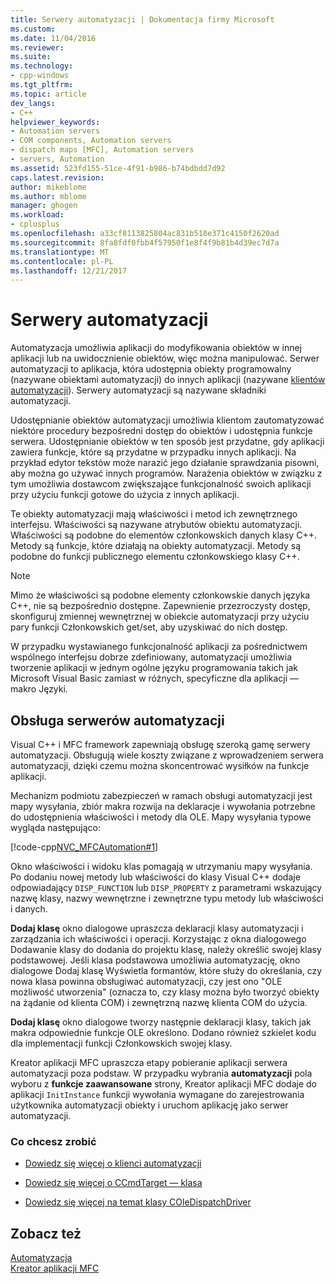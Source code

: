 ```yaml
---
title: Serwery automatyzacji | Dokumentacja firmy Microsoft
ms.custom: 
ms.date: 11/04/2016
ms.reviewer: 
ms.suite: 
ms.technology:
- cpp-windows
ms.tgt_pltfrm: 
ms.topic: article
dev_langs:
- C++
helpviewer_keywords:
- Automation servers
- COM components, Automation servers
- dispatch maps [MFC], Automation servers
- servers, Automation
ms.assetid: 523fd155-51ce-4f91-b986-b74bdbdd7d92
caps.latest.revision: 
author: mikeblome
ms.author: mblome
manager: ghogen
ms.workload:
- cplusplus
ms.openlocfilehash: a33cf8113825804ac831b518e371c4150f2620ad
ms.sourcegitcommit: 8fa8fdf0fbb4f57950f1e8f4f9b81b4d39ec7d7a
ms.translationtype: MT
ms.contentlocale: pl-PL
ms.lasthandoff: 12/21/2017
---
```

# <a name="automation-servers"></a>Serwery automatyzacji
Automatyzacja umożliwia aplikacji do modyfikowania obiektów w innej aplikacji lub na uwidocznienie obiektów, więc można manipulować. Serwer automatyzacji to aplikacja, która udostępnia obiekty programowalny (nazywane obiektami automatyzacji) do innych aplikacji (nazywane [klientów automatyzacji](../mfc/automation-clients.md)). Serwery automatyzacji są nazywane składniki automatyzacji.  
  
 Udostępnianie obiektów automatyzacji umożliwia klientom zautomatyzować niektóre procedury bezpośredni dostęp do obiektów i udostępnia funkcje serwera. Udostępnianie obiektów w ten sposób jest przydatne, gdy aplikacji zawiera funkcje, które są przydatne w przypadku innych aplikacji. Na przykład edytor tekstów może narazić jego działanie sprawdzania pisowni, aby można go używać innych programów. Narażenia obiektów w związku z tym umożliwia dostawcom zwiększające funkcjonalność swoich aplikacji przy użyciu funkcji gotowe do użycia z innych aplikacji.  
  
 Te obiekty automatyzacji mają właściwości i metod ich zewnętrznego interfejsu. Właściwości są nazywane atrybutów obiektu automatyzacji. Właściwości są podobne do elementów członkowskich danych klasy C++. Metody są funkcje, które działają na obiekty automatyzacji. Metody są podobne do funkcji publicznego elementu członkowskiego klasy C++.  
  
> [!NOTE]
>  Mimo że właściwości są podobne elementy członkowskie danych języka C++, nie są bezpośrednio dostępne. Zapewnienie przezroczysty dostęp, skonfiguruj zmiennej wewnętrznej w obiekcie automatyzacji przy użyciu pary funkcji Członkowskich get/set, aby uzyskiwać do nich dostęp.  
  
 W przypadku wystawianego funkcjonalność aplikacji za pośrednictwem wspólnego interfejsu dobrze zdefiniowany, automatyzacji umożliwia tworzenie aplikacji w jednym ogólne języku programowania takich jak Microsoft Visual Basic zamiast w różnych, specyficzne dla aplikacji — makro Języki.  
  
##  <a name="_core_support_for_automation_servers"></a>Obsługa serwerów automatyzacji  
 Visual C++ i MFC framework zapewniają obsługę szeroką gamę serwery automatyzacji. Obsługują wiele koszty związane z wprowadzeniem serwera automatyzacji, dzięki czemu można skoncentrować wysiłków na funkcje aplikacji.  
  
 Mechanizm podmiotu zabezpieczeń w ramach obsługi automatyzacji jest mapy wysyłania, zbiór makra rozwija na deklaracje i wywołania potrzebne do udostępnienia właściwości i metody dla OLE. Mapy wysyłania typowe wygląda następująco:  
  
 [!code-cpp[NVC_MFCAutomation#1](../mfc/codesnippet/cpp/automation-servers_1.cpp)]  
  
 Okno właściwości i widoku klas pomagają w utrzymaniu mapy wysyłania. Po dodaniu nowej metody lub właściwości do klasy Visual C++ dodaje odpowiadający `DISP_FUNCTION` lub `DISP_PROPERTY` z parametrami wskazujący nazwę klasy, nazwy wewnętrzne i zewnętrzne typu metody lub właściwości i danych.  
  
 **Dodaj klasę** okno dialogowe upraszcza deklaracji klasy automatyzacji i zarządzania ich właściwości i operacji. Korzystając z okna dialogowego Dodawanie klasy do dodania do projektu klasę, należy określić swojej klasy podstawowej. Jeśli klasa podstawowa umożliwia automatyzację, okno dialogowe Dodaj klasę Wyświetla formantów, które służy do określania, czy nowa klasa powinna obsługiwać automatyzacji, czy jest ono "OLE możliwość utworzenia" (oznacza to, czy klasy można było tworzyć obiekty na żądanie od klienta COM) i zewnętrzną nazwę klienta COM do użycia.  
  
 **Dodaj klasę** okno dialogowe tworzy następnie deklaracji klasy, takich jak makra odpowiednie funkcje OLE określono. Dodano również szkielet kodu dla implementacji funkcji Członkowskich swojej klasy.  
  
 Kreator aplikacji MFC upraszcza etapy pobieranie aplikacji serwera automatyzacji poza podstaw. W przypadku wybrania **automatyzacji** pola wyboru z **funkcje zaawansowane** strony, Kreator aplikacji MFC dodaje do aplikacji `InitInstance` funkcji wywołania wymagane do zarejestrowania użytkownika automatyzacji obiekty i uruchom aplikację jako serwer automatyzacji.  
  
### <a name="what-do-you-want-to-do"></a>Co chcesz zrobić  
  
-   [Dowiedz się więcej o klienci automatyzacji](../mfc/automation-clients.md)  
  
-   [Dowiedz się więcej o CCmdTarget — klasa](../mfc/reference/ccmdtarget-class.md)  
  
-   [Dowiedz się więcej na temat klasy COleDispatchDriver](../mfc/reference/coledispatchdriver-class.md)  
  
## <a name="see-also"></a>Zobacz też  
 [Automatyzacja](../mfc/automation.md)   
 [Kreator aplikacji MFC](../mfc/reference/mfc-application-wizard.md)

